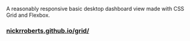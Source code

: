 A reasonably responsive basic desktop dashboard view made with CSS Grid and Flexbox.

### [nickrroberts.github.io/grid/](nickrroberts.github.io/grid/)